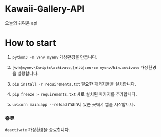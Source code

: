 # Kawaii-Gallery-API

오늘의 귀여움 api

# How to start

1. `python3 -m venv myenv` 가상환경을 만듭니다.

1. [win]`myenv\Scripts\activate`, [mac]`source myenv/bin/activate` 가상환경을 실행합니다.

1. `pip install -r requirements.txt` 필요한 패키지들을 설치합니다.

1. `pip freeze > requirements.txt` 새로 설치된 패키지를 추가합니다.

1. `uvicorn main:app --reload` main이 있는 곳에서 앱을 시작합니다.

### 종료

`deactivate` 가상환경을 종료합니다.
